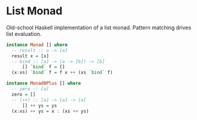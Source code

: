# List Monad

Old-school Haskell implementation of a list monad. Pattern matching drives list evaluation.

```haskell
instance Monad [] where
  -- result :: a -> [a]
  result x = [x]
  -- bind :: [a] -> (a -> [b]) -> [b]
      [] `bind` f = []
  (x:xs) `bind` f = f x ++ (xs `bind` f)

instance Monad0Plus [] where
  -- zero :: [a]
  zero = []
  -- (++) :: [a] -> [a] -> [a]
      [] ++ ys = ys
  (x:xs) ++ ys = x : (xs ++ ys)
```
